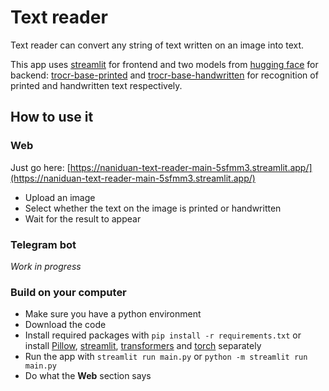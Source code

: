 # Text reader

Text reader can convert any string of text written on an image into text.

This app uses [streamlit](https://docs.streamlit.io/)
for frontend and two models from 
[hugging face](https://huggingface.co/models) for 
backend: [trocr-base-printed](https://huggingface.co/microsoft/trocr-base-printed) and
[trocr-base-handwritten](https://huggingface.co/microsoft/trocr-base-handwritten) for
recognition of printed and handwritten text respectively.

## How to use it
### Web
Just go here: [https://naniduan-text-reader-main-5sfmm3.streamlit.app/](https://naniduan-text-reader-main-5sfmm3.streamlit.app/)
+ Upload an image
+ Select whether the text on the image is printed or handwritten
+ Wait for the result to appear
### Telegram bot
*Work in progress*
### Build on your computer
+ Make sure you have a python environment
+ Download the code
+ Install required packages with ```pip install -r requirements.txt``` or
install [Pillow](https://pillow.readthedocs.io/en/stable/installation.html),
[streamlit](https://docs.streamlit.io/library/get-started/installation),
[transformers](https://github.com/huggingface/transformers) 
and [torch](https://pytorch.org/get-started/locally/) separately
+ Run the app with ```streamlit run main.py``` or
```python -m streamlit run main.py```
+ Do what the **Web** section says